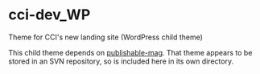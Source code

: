 # cci-dev_WP

Theme for CCI's new landing site (WordPress child theme)

This child theme depends on [publishable-mag](https://wordpress.org/themes/publishable-mag/). That theme appears
to be stored in an SVN repository, so is included here in its own directory.


